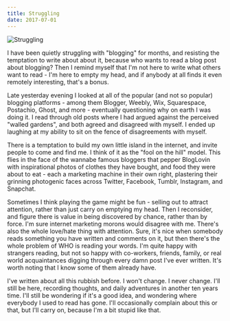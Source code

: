 ```yaml
---
title: Struggling
date: 2017-07-01
---
```


![Struggling](https://source.unsplash.com/vP3pnOoCiYE/1600x900)

I have been quietly struggling with "blogging" for months, and resisting the temptation to write about about it, because who wants to read a blog post about blogging? Then I remind myself that I'm not here to write what others want to read - I'm here to empty my head, and if anybody at all finds it even remotely interesting, that's a bonus.

Late yesterday evening I looked at all of the popular (and not so popular) blogging platforms - among them Blogger, Weebly, Wix, Squarespace, Postachio, Ghost, and more - eventually questioning why on earth I was doing it. I read through old posts where I had argued against the perceived "walled gardens", and both agreed and disagreed with myself. I ended up laughing at my ability to sit on the fence of disagreements with myself.

There is a temptation to build my own little island in the internet, and invite people to come and find me. I think of it as the "fool on the hill" model. This flies in the face of the wannabe famous bloggers that pepper BlogLovin with inspirational photos of clothes they have bought, and food they were about to eat - each a marketing machine in their own right, plastering their grinning photogenic faces across Twitter, Facebook, Tumblr, Instagram, and Snapchat.

Sometimes I think playing the game might be fun - selling out to attract attention, rather than just carry on emptying my head. Then I reconsider, and figure there is value in being discovered by chance, rather than by force. I'm sure internet marketing morons would disagree with me. There's also the whole love/hate thing with attention. Sure, it's nice when somebody reads something you have written and comments on it, but then there's the whole problem of WHO is reading your words. I'm quite happy with strangers reading, but not so happy with co-workers, friends, family, or real world acquaintances digging through every damn post I've ever written. It's worth noting that I know some of them already have.

I've written about all this rubbish before. I won't change. I never change. I'll still be here, recording thoughts, and daily adventures in another ten years time. I'll still be wondering if it's a good idea, and wondering where everybody I used to read has gone. I'll occasionally complain about this or that, but I'll carry on, because I'm a bit stupid like that.